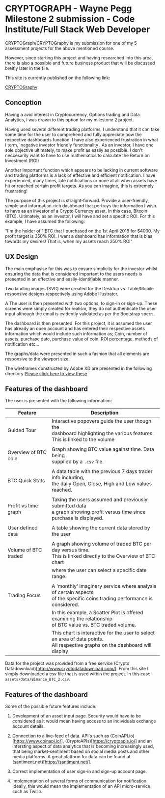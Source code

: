# CRYPTOGRAPH - Wayne Pegg Milestone 2 submission - Code Institute/Full Stack Web Developer

CRYPTOGraph/CRYPTOGraphy is my submission for one of my 5 assessment projects for the above mentioned course.

However, since starting this project and having researched into this area, there is also a possible and future business product that will be discussed breifly later in the file.

This site is currently published on the following link:

[CRYPTOGraphy](https://peggy535.github.io/Cryptograph/)

## Conception

Having a avid interest in Cryptocurrency, Options trading and Data Analytics, I was drawn to this option for my milestone 2 project.

Having used several different trading platforms, I understand that it can take some time for the user to comprehend and fully appreciate how the respective
dashboards function. I have also experienced frustration in what I term, 'negative investor friendly functionality'. As an investor, I have one sole objective ultimately, to make profit as easily as possible. I don't neccesarily want to have to use mathematics to calculate the Return on Investment (ROI)

Another important function which appears to be lacking in current software and trading platforms is a lack of effective and efficient notification. I have experienced, many times, late notifications or none at all when assets have hit or reached certain profit targets. As you can imagine, this is extremely frustrating!

The purpose of this project is straight-forward. Provide a user-friendly, simple and information-rich dashboard that portrays the information I wish to have as an investor of a Crypto Currency asset. In this case, Bitcoin (BTC). Ultimately, as an investor, I will have and set a specific ROI. For this example, I have assumed the following:

"I'm the holder of 1 BTC that I purchased on the 1st April 2018 for $4000. My profit target is 350% ROI. I want a dashboard has information that is bias towards my desires! That is, when my assets reach 350% ROI"


## UX Design

The main emphasise for this was to ensure simplicity for the investor whilst ensuring the data that is considered important to the users needs is presented in an effective and easily-identifiable manner.

Two landing images (SVG) were created for the Desktop vs. Table/Mobile responsive designs respectively using Adobe Illustrator.

A The user is then presented with two options, to sign-in or sign-up. These screens were simply created for realism, they do not authenticate the user input although the email is evidently validated as per the Bootstrap specs.

The dashboard is then presented. For this project, it is assumed the user has already an open account and has entered their respective assets information which would include such information as; Coin, number of assets, purchase date, purchase value of coin, ROI percentage, methods of notification etc...

The graphs/data were presented in such a fashion that all elements are responsive to the viewport size.

The wireframes constructed by Adobe XD are presented in the following directory [Please click here to view these](https://github.com/Peggy535/Cryptograph/tree/master/assets/Wireframes)

## Features of the dashboard

The user is presented with the following information:

| Feature                   | Description                    
|---------------------------|--------------------
| Guided Tour               |Interactive popovers guide the user though the <br>dashboard highlighting the various features.<br>This is linked to the volume    |                           |chart such that<br>when a time frame is selected, the volume chart simultaneously changes.
|                           |
| Overview of BTC coin      |Graph showing BTC value against time. Data being<br>supplied by a `.csv` file.
|                           |
| BTC Quick Stats           |A data table with the previous 7 days trader info including,<br>the daily Open, Close, High and Low values reached.
|                           |
| Profit vs time graph      |Taking the users assumed and previously submitted data<br>a graph showing profit versus time since purchase is displayed.
|                           |
| User defined data         |A table showing the current data stored by the user
|                           |
| Volume of BTC traded      |A graph showing volume of traded BTC per day versus time.<br>This is linked directly to the Overview of BTC chart<br>
|                           |where the user can select a specific date range.
|                           |
| Trading Focus             |A 'monthly' imaginary service where analysis of certain aspects<br>of the specific coins trading performance is considered.<br>
|                           |In this example, a Scatter Plot is offered examining the relationship<br> of BTC value vs. BTC traded volume.<br>
|                           |This chart is interactive for the user to select an area of data points.<br>All respective graphs on the dashboard will display    |                           |the associated data points.

Data for the project was provided from a free service (Crypto Datadownload)[http://www.cryptodatadownload.com/]. From this site I simply downloaded a csv file that is used within the project. In this case `assets/data/Binance_BTC_2.csv`.

## Features of the dashboard

Some of the possible future features include:

1. Development of an asset input page. Security would have to be considered as it would mean having access to an individuals exchange account details.

2. Connection to a live-feed of data. API's such as (CoinAPI.io)[https://www.coinapi.io/], (CryptoAPIs)[https://cryptoapis.io/] and an intersting aspect of data analytics that is becoming increasingly used, that being market-sentiment based on social media posts and other media platforms. A great platform for data can be found at (santiment.net)[https://santiment.net/].

3. Correct implementation of user sign-in and sign-up account page.

4. Implementation of several forms of communication for notification. Ideally, this would mean the implementation of an API micro-service such as Twilio.